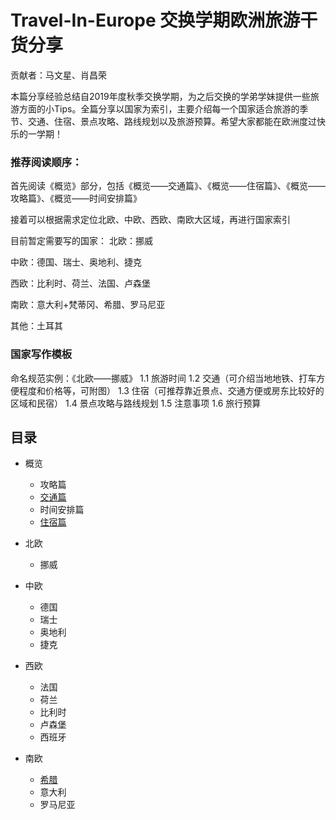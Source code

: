 # Travel-In-Europe 交换学期欧洲旅游干货分享

贡献者：马文星、肖昌荣

本篇分享经验总结自2019年度秋季交换学期，为之后交换的学弟学妹提供一些旅游方面的小Tips。全篇分享以国家为索引，主要介绍每一个国家适合旅游的季节、交通、住宿、景点攻略、路线规划以及旅游预算。希望大家都能在欧洲度过快乐的一学期！


### 推荐阅读顺序：
首先阅读《概览》部分，包括《概览——交通篇》、《概览——住宿篇》、《概览——攻略篇》、《概览——时间安排篇》

接着可以根据需求定位北欧、中欧、西欧、南欧大区域，再进行国家索引

目前暂定需要写的国家：
北欧：挪威

中欧：德国、瑞士、奥地利、捷克

西欧：比利时、荷兰、法国、卢森堡

南欧：意大利+梵蒂冈、希腊、罗马尼亚

其他：土耳其

### 国家写作模板
命名规范实例：《北欧——挪威》
1.1 旅游时间
1.2 交通（可介绍当地地铁、打车方便程度和价格等，可附图）
1.3 住宿（可推荐靠近景点、交通方便或房东比较好的区域和民宿）
1.4 景点攻略与路线规划
1.5 注意事项
1.6 旅行预算

## 目录

- 概览
    - 攻略篇
    - [交通篇](概览——交通篇.md)
    - 时间安排篇
    - [住宿篇](概览——住宿篇.md)

- 北欧
    - 挪威

- 中欧
    - 德国
    - 瑞士
    - 奥地利
    - 捷克

- 西欧
    - 法国
    - 荷兰
    - 比利时
    - 卢森堡
    - 西班牙

- 南欧
    - [希腊](南欧——希腊.md)
    - 意大利
    - 罗马尼亚
